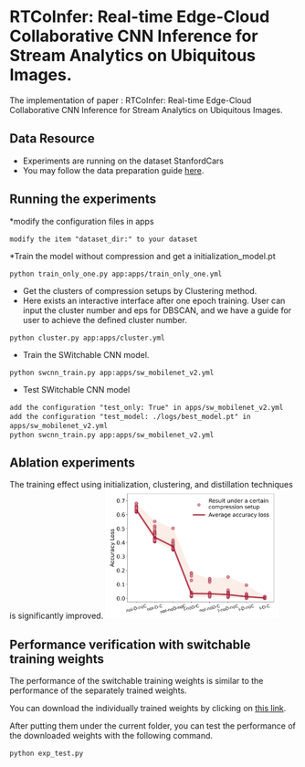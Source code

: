# RTCoInfer: Real-time Edge-Cloud Collaborative CNN Inference for Stream Analytics on Ubiquitous Images.

The implementation of paper : RTCoInfer: Real-time Edge-Cloud Collaborative CNN Inference for Stream Analytics on Ubiquitous Images. 

## Data Resource
* Experiments are running on the dataset StanfordCars
* You may follow the data preparation guide [here](https://ai.stanford.edu/~jkrause/cars/car_dataset.html).

## Running the experiments
*modify the configuration files in apps
```
modify the item "dataset_dir:" to your dataset 

```
*Train the model without compression and get a initialization_model.pt
```
python train_only_one.py app:apps/train_only_one.yml

```
* Get the clusters of compression setups by Clustering method.
* Here exists an interactive interface after one epoch training. User can input the cluster number and eps for DBSCAN, and we have a guide for user to achieve the defined cluster number. 
```
python cluster.py app:apps/cluster.yml
```
* Train the SWitchable CNN model.
```
python swcnn_train.py app:apps/sw_mobilenet_v2.yml
```
* Test SWitchable CNN model
```
add the configuration "test_only: True" in apps/sw_mobilenet_v2.yml
add the configuration "test_model: ./logs/best_model.pt" in apps/sw_mobilenet_v2.yml
python swcnn_train.py app:apps/sw_mobilenet_v2.yml
```

## Ablation experiments
The training effect using initialization, clustering, and distillation techniques is significantly improved.
<img src = assets/img/results.png width=60% />




## Performance verification with switchable training weights
The performance of the switchable training weights is similar to the performance of the separately trained weights.

You can download the individually trained weights by clicking on [this link](https://drive.google.com/drive/folders/1RGwLZUXjmtA3b_ok1v3Lcrwx-dGeidMU?usp=sharing).

After putting them under the current folder, you can test the performance of the downloaded weights with the following command.
```
python exp_test.py
```
